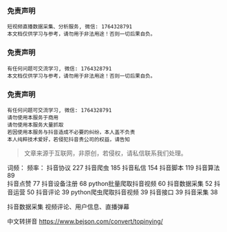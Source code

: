 
### 免责声明
```
短视频直播数据采集、分析服务, 微信: 1764328791
本文档仅供学习与参考，请勿用于非法用途！否则一切后果自负。
```


### 免责声明
```
有任何问题可交流学习, 微信: 1764328791
本文档仅供学习与参考，请勿用于非法用途！否则一切后果自负。
```


### 免责声明
```
有任何问题可交流学习, 微信: 1764328791
请勿使用本服务于商用
请勿使用本服务大量抓取
若因使用本服务与抖音造成不必要的纠纷，本人盖不负责
本人纯粹技术爱好，若侵犯抖音贵公司的权益，请告知
```

> 文章来源于互联网，非原创，若侵权，请私信联系我们处理。


词频：                  频率：
抖音协议                227
抖音爬虫                185
抖音私信                154
抖音脚本                119
抖音算法                89  
抖音点赞                77
抖音设备注册             68
python批量爬取抖音视频    60
抖音数据采集             52
抖音运营                50
抖音评论                39
python爬虫爬取抖音视频    39
抖音接口                39
抖音采集                38

抖音数据采集 视频评论、用户信息、直播弹幕

中文转拼音
https://www.bejson.com/convert/topinying/

